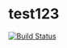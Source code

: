 # test123

[![Build Status](https://travis-ci.org/zrq495/test123.svg?branch=master)](https://travis-ci.org/zrq495/test123)
